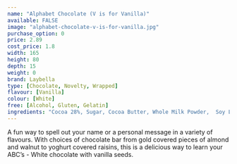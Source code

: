 ```yaml
---
name: "Alphabet Chocolate (V is for Vanilla)"
available: FALSE
image: "alphabet-chocolate-v-is-for-vanilla.jpg"
purchase_option: 0
price: 2.89
cost_price: 1.8
width: 165
height: 80
depth: 15
weight: 0
brand: Laybella
type: [Chocolate, Novelty, Wrapped]
flavour: [Vanilla]
colour: [White]
free: [Alcohol, Gluten, Gelatin]
ingredients: "Cocoa 28%, Sugar, Cocoa Butter, Whole Milk Powder,  Soy Lecithin, Flavouring: Natural Vanilla, Emulsifier, Fructose Syrup, Flavouring Preparation (Vanilla Extract), Exhausted Vanilla Seeds"
---
```

A fun way to spell out your name or a personal message in a variety of flavours. With choices of chocolate bar from gold covered pieces of almond and walnut to yoghurt covered raisins, this is a delicious way to learn your ABC’s - White chocolate with vanilla seeds.